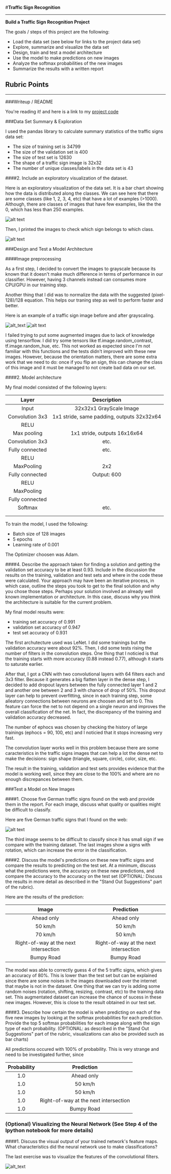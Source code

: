 #**Traffic Sign Recognition** 

---

**Build a Traffic Sign Recognition Project**

The goals / steps of this project are the following:
* Load the data set (see below for links to the project data set)
* Explore, summarize and visualize the data set
* Design, train and test a model architecture
* Use the model to make predictions on new images
* Analyze the softmax probabilities of the new images
* Summarize the results with a written report


[//]: # (Image References)

[image1]: ./writeup/classes_distribution.jpg "Visualization"
[image1a]: ./writeup/classes_examples.jpg "Examples"
[image2]: ./writeup/grayscale.png "Grayscaling"
[image3]: ./writeup/random_noise.jpg "Random Noise"
[image4]: ./writeup/internet_images.png "New images from internet"
[image5]: ./writeup/features.png "Feature map of Conv1 Layer"


## Rubric Points

---
###Writeup / README

You're reading it! and here is a link to my [project code](https://github.com/diegopdomingos/nanodegree/blob/master/CarND-Traffic-Sign-Classifier-Project/Traffic_Sign_Classifier.ipynb)

###Data Set Summary & Exploration

I used the pandas library to calculate summary statistics of the traffic
signs data set:

* The size of training set is 34799
* The size of the validation set is 400
* The size of test set is 12630
* The shape of a traffic sign image is 32x32
* The number of unique classes/labels in the data set is 43

####2. Include an exploratory visualization of the dataset.

Here is an exploratory visualization of the data set. It is a bar chart showing how the data is distributed along the classes. We can see here that there are some classes (like 1, 2, 3, 4, etc) that have a lot of examples (>1000). Although, there are classes of images that have few examples, like the the 0, which has less than 250 examples.

![alt text][image1]


Then, I printed the images to check which sign belongs to which class.

![alt text][image1a]

###Design and Test a Model Architecture

####Image preprocessing

As a first step, I decided to convert the images to grayscale because its known that it doesn't make much difference in terms of performance in our classifier. However, having 3 channels instead can consumes more CPU/GPU in our training step.

Another thing that I did was to normalize the data with the suggested (pixel-128)/128 equation. This helps our traning step as well to perform faster and better.

Here is an example of a traffic sign image before and after grayscaling.

![alt_text][image4]
![alt text][image2]


I failed trying to put some augmented images due to lack of knowledge using tensorflow. I did try some tensors like tf.image.random_contrast, tf.image.random_hue, etc. This not worked as expected since I'm not familiar with this functions and the tests didn't improved with these new images. However, because the orientation matters, there are some extra work that we need to do: once if you flip an sign, this can change the class of this image and it must be managed to not create bad data on our set.



####2. Model architecture

My final model consisted of the following layers:

| Layer         		|     Description	        					| 
|:---------------------:|:---------------------------------------------:| 
| Input         		| 32x32x1 GrayScale Image   							| 
| Convolution 3x3     	| 1x1 stride, same padding, outputs 32x32x64 	|
| RELU					|												|
| Max pooling	      	| 1x1 stride,  outputs 16x16x64 				|
| Convolution 3x3	    | etc.      									|
| Fully connected		| etc.        									|
| RELU			| |
| MaxPooling		| 2x2 |
| Fully connected	| Output: 600 |
| RELU			| |
| MaxPooling		| |
| Fully connected	| |
| Softmax				| etc.        									|
|						|												|
|						|												|
 

To train the model, I used the following:

* Batch size of 128 images
* 5 epochs
* Learning rate of 0.001

The Optimizer choosen was Adam.

####4. Describe the approach taken for finding a solution and getting the validation set accuracy to be at least 0.93. Include in the discussion the results on the training, validation and test sets and where in the code these were calculated. Your approach may have been an iterative process, in which case, outline the steps you took to get to the final solution and why you chose those steps. Perhaps your solution involved an already well known implementation or architecture. In this case, discuss why you think the architecture is suitable for the current problem.

My final model results were:
* training set accuracy of 0.991
* validation set accuracy of 0.947
* test set accuracy of 0.931

The first archutecture used was LeNet. I did some trainings but the validation accuracy were about 92%. Then, I did some tests rising the number of filters in the convolution steps. One thing that I noticied is that the training starts with more accuracy (0.88 instead 0.77), although it starts to saturate earlier. 

After that, I got a CNN with two convolutional layers with 64 filters each and 3x3 filter. Because it generates a big flatten layer in the dense step, I decided to add dropout layers between the fully connected layer 1 and 2 and another one between 2 and 3 with chance of drop of 50%. This dropout layer can help to prevent overfitting, since in each training step, some alleatory connections between neurons are choosen and set to 0. This feature can force the net to not depend on a single neuron and improves the overall classification of the net. In fact, the discrepancy of the training and validation accuracy decreased.

The number of ephocs was chosen by checking the history of large trainings (ephocs = 90, 100, etc) and I noticied that it stops increasing very fast.

The convolution layer works well in this problem because there are some caracteristics in the traffic signs images that can help a lot the dense net to make the decisions: sign shape (triangle, square, circle), color, size, etc.

The result in the training, validation and test sets provides evidence that the model is working well, since they are close to the 100% and where are no enough discrepances between them.


###Test a Model on New Images

####1. Choose five German traffic signs found on the web and provide them in the report. For each image, discuss what quality or qualities might be difficult to classify.

Here are five German traffic signs that I found on the web:

![alt text][image4]

The third image seems to be difficult to classify since it has small sign if we compare with the training dataset. The last images show a signs with rotation, which can increase the error in the classification.

####2. Discuss the model's predictions on these new traffic signs and compare the results to predicting on the test set. At a minimum, discuss what the predictions were, the accuracy on these new predictions, and compare the accuracy to the accuracy on the test set (OPTIONAL: Discuss the results in more detail as described in the "Stand Out Suggestions" part of the rubric).

Here are the results of the prediction:

| Image			        |     Prediction	        					| 
|:---------------------:|:---------------------------------------------:| 
| Ahead only      		| Ahead only   									| 
| 50 km/h     			| 50 km/h										|
| 70 km/h					| 50 km/h											|
| Right-of-way at the next intersection	      		| Right-of-way at the next intersection					 				|
| Bumpy Road			| Bumpy Road      							|


The model was able to correctly guess 4 of the 5 traffic signs, which gives an accuracy of 80%. This is lower than the test set but can be explained since there are some noises in the images downloaded over the internet that maybe is not in the dataset. One thing that we can try is adding some random noises (rotation, shifting, resizing, contrast, etc) to the training data set. This augmentated dataset can increase the chance of sucess in these new images. However, this is close to the result obtained in our test set.

####3. Describe how certain the model is when predicting on each of the five new images by looking at the softmax probabilities for each prediction. Provide the top 5 softmax probabilities for each image along with the sign type of each probability. (OPTIONAL: as described in the "Stand Out Suggestions" part of the rubric, visualizations can also be provided such as bar charts)

All predictions occured with 100% of probability. This is very strange and need to be investigated further, since 


| Probability         	|     Prediction	        					| 
|:---------------------:|:---------------------------------------------:| 
| 1.0         			| Ahead only   									| 
| 1.0     				| 50 km/h 										|
| 1.0					| 50 km/h											|
| 1.0	      			| Right-of-way at the  next intersection					 				|
| 1.0				    | Bumpy Road      							|



### (Optional) Visualizing the Neural Network (See Step 4 of the Ipython notebook for more details)
####1. Discuss the visual output of your trained network's feature maps. What characteristics did the neural network use to make classifications?

The last exercise was to visualize the features of the convolutional filters. 

![alt_text][image5]
